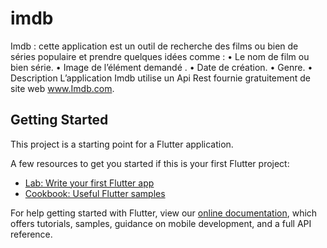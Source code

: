 # imdb

Imdb : cette application est un outil de recherche des films ou bien de séries populaire et prendre quelques idées comme :
•	Le nom de film ou bien série.
•	Image de l’élément demandé .
•	Date de création.
•	Genre.
•	Description
L’application Imdb utilise un Api Rest fournie gratuitement de site web  www.Imdb.com.


## Getting Started

This project is a starting point for a Flutter application.

A few resources to get you started if this is your first Flutter project:

- [Lab: Write your first Flutter app](https://flutter.dev/docs/get-started/codelab)
- [Cookbook: Useful Flutter samples](https://flutter.dev/docs/cookbook)

For help getting started with Flutter, view our
[online documentation](https://flutter.dev/docs), which offers tutorials,
samples, guidance on mobile development, and a full API reference.
